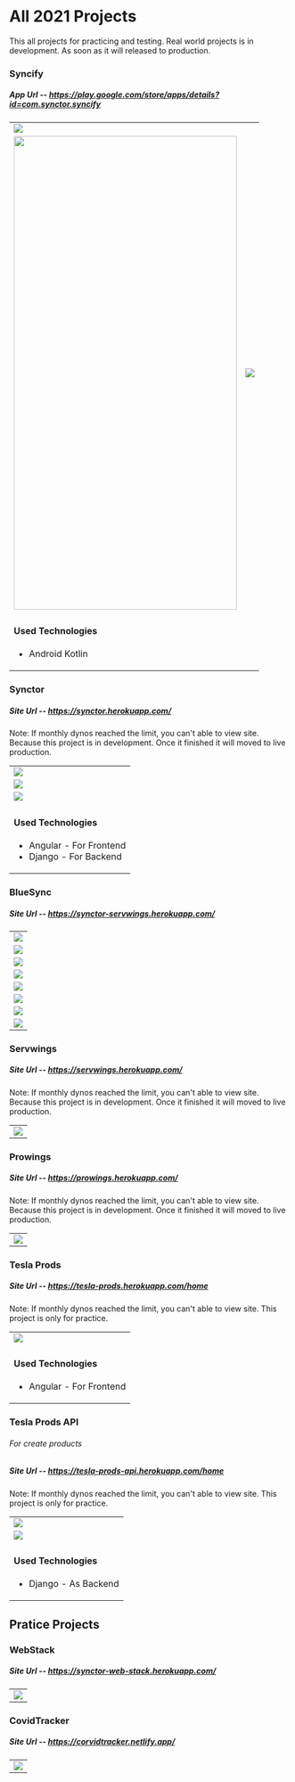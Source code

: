 # All 2021 Projects
<p>This all projects for practicing and testing. Real world projects is in development. As soon as it will released to production.</p>

<h3>Syncify</h3>
<h5>App Url -- <a href="https://play.google.com/store/apps/details?id=com.synctor.syncify" target="_blank">https://play.google.com/store/apps/details?id=com.synctor.syncify</a></h5>
<table>
  <tr>
    <td><img src="https://github.com/defetron27/Current_Development_Projects/blob/main/syncify_web_1.PNG"></td>
  </tr>
  <tr>
    <td><img src="https://github.com/defetron27/Current_Development_Projects/blob/main/syncify_android_1.jpg" width="400px" height="850"></td>
    <td><img src="https://github.com/defetron27/Current_Development_Projects/blob/main/syncify_android_2.jpg"></td>
  </tr>
  <tr>
    <td>
      <h4>Used Technologies</h4>
      <ul>
        <li>Android Kotlin</li>
      </ul>
    </td>
  </tr>
</table>
<h3>Synctor</h3>
<h5>Site Url -- <a href="https://synctor.herokuapp.com/" target="_blank">https://synctor.herokuapp.com/</a></h5>
<p>Note: If monthly dynos reached the limit, you can't able to view site. Because this project is in development. Once it finished it will moved to live production.</p>
<table>
  <tr>
    <td><img src="https://github.com/defetron27/Current_Development_Projects/blob/main/synctor_1.png"></td>
  </tr>
  <tr>
    <td><img src="https://github.com/defetron27/Current_Development_Projects/blob/main/synctor_2.png"></td>
  </tr>
  <tr>
    <td><img src="https://github.com/defetron27/Current_Development_Projects/blob/main/synctor_3.png"></td>
  </tr>
  <tr>
    <td>
      <h4>Used Technologies</h4>
      <ul>
        <li>Angular - For Frontend</li>
        <li>Django - For Backend</li>
      </ul>
    </td>
  </tr>
</table>
<h3>BlueSync</h3>
<h5>Site Url -- <a href="https://synctor-servwings.herokuapp.com/" target="_blank">https://synctor-servwings.herokuapp.com/</a></h5>
<table>
  <tr>
    <td><img src="https://github.com/defetron27/Current_Development_Projects/blob/main/synctor_servwings_1.png"></td>
  </tr>
  <tr>
    <td><img src="https://github.com/defetron27/Current_Development_Projects/blob/main/synctor_servwings_2.PNG"></td>
  </tr>
  <tr>
    <td><img src="https://github.com/defetron27/Current_Development_Projects/blob/main/synctor_servwings_3.PNG"></td>
  </tr>
  <tr>
    <td><img src="https://github.com/defetron27/Current_Development_Projects/blob/main/synctor_servwings_4.PNG"></td>
  </tr>
  <tr>
    <td><img src="https://github.com/defetron27/Current_Development_Projects/blob/main/synctor_servwings_5.PNG"></td>
  </tr>
  <tr>
    <td><img src="https://github.com/defetron27/Current_Development_Projects/blob/main/synctor_servwings_6.PNG"></td>
  </tr>
  <tr>
    <td><img src="https://github.com/defetron27/Current_Development_Projects/blob/main/synctor_servwings_7.PNG"></td>
  </tr>
  <tr>
    <td><img src="https://github.com/defetron27/Current_Development_Projects/blob/main/synctor_servwings_8.PNG"></td>
  </tr>
</table>
<h3>Servwings</h3>
<h5>Site Url -- <a href="https://servwings.herokuapp.com/" target="_blank">https://servwings.herokuapp.com/</a></h5>
<p>Note: If monthly dynos reached the limit, you can't able to view site. Because this project is in development. Once it finished it will moved to live production.</p>
<table>
  <tr>
    <td><img src="https://github.com/defetron27/Current_Development_Projects/blob/main/servwings_1.png"></td>
  </tr>
</table>
<h3>Prowings</h3>
<h5>Site Url -- <a href="https://prowings.herokuapp.com/" target="_blank">https://prowings.herokuapp.com/</a></h5>
<p>Note: If monthly dynos reached the limit, you can't able to view site. Because this project is in development. Once it finished it will moved to live production.</p>
<table>
  <tr>
    <td><img src="https://github.com/defetron27/All_Projects/blob/main/prowings_1.png"></td>
  </tr>
</table>
<h3>Tesla Prods</h3>
<h5>Site Url -- <a href="https://tesla-prods.herokuapp.com/home" target="_blank">https://tesla-prods.herokuapp.com/home</a></h5>
<p>Note: If monthly dynos reached the limit, you can't able to view site. This project is only for practice.</p>
<table>
  <tr>
    <td><img src="https://github.com/defetron27/Current_Development_Projects/blob/main/tesla_prods_1.PNG"></td>
  </tr>
  <tr>
    <td>
      <h4>Used Technologies</h4>
      <ul>
        <li>Angular - For Frontend</li>
      </ul>
    </td>
  </tr>
</table>
<h3>Tesla Prods API</h3>
<h6>For create products</h6>
<h5>Site Url -- <a href="https://tesla-prods-api.herokuapp.com/home" target="_blank">https://tesla-prods-api.herokuapp.com/home</a></h5>
<p>Note: If monthly dynos reached the limit, you can't able to view site. This project is only for practice.</p>
<table>
  <tr>
    <td><img src="https://github.com/defetron27/Current_Development_Projects/blob/main/tesla_prods_api_1.PNG"></td>
  </tr>
  <tr>
    <td><img src="https://github.com/defetron27/Current_Development_Projects/blob/main/tesla_prods_api_2.PNG"></td>
  </tr>
  <tr>
    <td>
      <h4>Used Technologies</h4>
      <ul>
        <li>Django - As Backend</li>
      </ul>
    </td>
  </tr>
</table>
<h2>Pratice Projects</h2>
<h3>WebStack</h3>
<h5>Site Url -- <a href="https://synctor-web-stack.herokuapp.com/" target="_blank">https://synctor-web-stack.herokuapp.com/</a></h5>
<table>
  <tr>
    <td><img src="https://github.com/defetron27/Current_Development_Projects/blob/main/web_stack_1.png"></td>
  </tr>
</table>
<h3>CovidTracker</h3>
<h5>Site Url -- <a href="https://corvidtracker.netlify.app/" target="_blank">https://corvidtracker.netlify.app/</a></h5>
<table>
  <tr>
    <td><img src="https://github.com/defetron27/Current_Development_Projects/blob/main/covid_tracker_1.PNG"></td>
  </tr>
</table>
